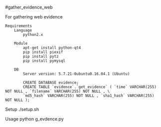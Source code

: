 #gather_evidence_web

For gathering web evidence

    Requirements
        Language
            python2.x
        
        Module
            apt-get install python-qt4
            pip install piexif
            pip install pytz
            pip install pymysql
       
        DB
            Server version: 5.7.21-0ubuntu0.16.04.1 (Ubuntu)
            
            CREATE DATABASE evidence;
            CREATE TABLE `evidence`.`get_evidence` ( `time` VARCHAR(255) NOT NULL , `filename` VARCHAR(255) NOT NULL , \
            `md5_hash` VARCHAR(255) NOT NULL , `sha1_hash` VARCHAR(255) NOT NULL );



Setup
        ./setup.sh



Usage
        python g_evdence.py

    
